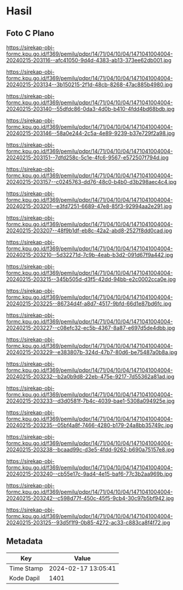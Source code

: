 # Hasil

## Foto C Plano

https://sirekap-obj-formc.kpu.go.id/f369/pemilu/pdpr/14/71/04/10/04/1471041004004-20240215-203116--afc41050-9d4d-4383-ab13-373ee62db001.jpg

https://sirekap-obj-formc.kpu.go.id/f369/pemilu/pdpr/14/71/04/10/04/1471041004004-20240215-203134--3b150215-2f1d-48cb-8268-47ac885b4980.jpg

https://sirekap-obj-formc.kpu.go.id/f369/pemilu/pdpr/14/71/04/10/04/1471041004004-20240215-203140--55dfdc86-0da3-4d0b-b410-4fdd4bd68bdb.jpg

https://sirekap-obj-formc.kpu.go.id/f369/pemilu/pdpr/14/71/04/10/04/1471041004004-20240215-203146--58a0e244-2c5a-4e89-9239-b37e729f2a98.jpg

https://sirekap-obj-formc.kpu.go.id/f369/pemilu/pdpr/14/71/04/10/04/1471041004004-20240215-203151--7dfd258c-5c1e-4fc6-9567-e572507f794d.jpg

https://sirekap-obj-formc.kpu.go.id/f369/pemilu/pdpr/14/71/04/10/04/1471041004004-20240215-203157--c0245763-dd76-48c0-b4b0-d3b298aec4c4.jpg

https://sirekap-obj-formc.kpu.go.id/f369/pemilu/pdpr/14/71/04/10/04/1471041004004-20240215-203201--e3fd7251-6689-47e8-85f3-92994aa2e291.jpg

https://sirekap-obj-formc.kpu.go.id/f369/pemilu/pdpr/14/71/04/10/04/1471041004004-20240215-203207--48f9b1df-eb8c-42a2-abd8-2527f8dd0cad.jpg

https://sirekap-obj-formc.kpu.go.id/f369/pemilu/pdpr/14/71/04/10/04/1471041004004-20240215-203210--5d32271d-7c9b-4eab-b3d2-091d67f9a442.jpg

https://sirekap-obj-formc.kpu.go.id/f369/pemilu/pdpr/14/71/04/10/04/1471041004004-20240215-203215--345b505d-d3f5-42dd-94bb-e2c0002cca0e.jpg

https://sirekap-obj-formc.kpu.go.id/f369/pemilu/pdpr/14/71/04/10/04/1471041004004-20240215-203225--86734d4f-a8d7-4517-9bfd-66d1e87bd6fc.jpg

https://sirekap-obj-formc.kpu.go.id/f369/pemilu/pdpr/14/71/04/10/04/1471041004004-20240215-203227--c08efc32-ec5b-4367-8a87-e697d5de4dbb.jpg

https://sirekap-obj-formc.kpu.go.id/f369/pemilu/pdpr/14/71/04/10/04/1471041004004-20240215-203229--e383807b-324d-47b7-80d6-be75487a0b8a.jpg

https://sirekap-obj-formc.kpu.go.id/f369/pemilu/pdpr/14/71/04/10/04/1471041004004-20240215-203232--b2a0b9d8-22eb-475e-9217-7d55362a81ad.jpg

https://sirekap-obj-formc.kpu.go.id/f369/pemilu/pdpr/14/71/04/10/04/1471041004004-20240215-203233--d3d0581f-7b4c-4039-bae1-5308a094925e.jpg

https://sirekap-obj-formc.kpu.go.id/f369/pemilu/pdpr/14/71/04/10/04/1471041004004-20240215-203235--05bf4a8f-7466-4280-b179-24a8bb35749c.jpg

https://sirekap-obj-formc.kpu.go.id/f369/pemilu/pdpr/14/71/04/10/04/1471041004004-20240215-203238--bcaad99c-d3e5-4fdd-9262-b690a75157e8.jpg

https://sirekap-obj-formc.kpu.go.id/f369/pemilu/pdpr/14/71/04/10/04/1471041004004-20240215-203240--cb55e17c-9ad4-4e15-baf6-77c3b2aa969b.jpg

https://sirekap-obj-formc.kpu.go.id/f369/pemilu/pdpr/14/71/04/10/04/1471041004004-20240215-203242--c598d77f-450c-45f5-9cb4-30c97b5bf942.jpg

https://sirekap-obj-formc.kpu.go.id/f369/pemilu/pdpr/14/71/04/10/04/1471041004004-20240215-203125--93d5f1f9-0b85-4272-ac33-c883ca8f4f72.jpg


## Metadata

| Key        | Value               |
| ---------- | ------------------- |
| Time Stamp | 2024-02-17 13:05:41 |
| Kode Dapil | 1401                |



